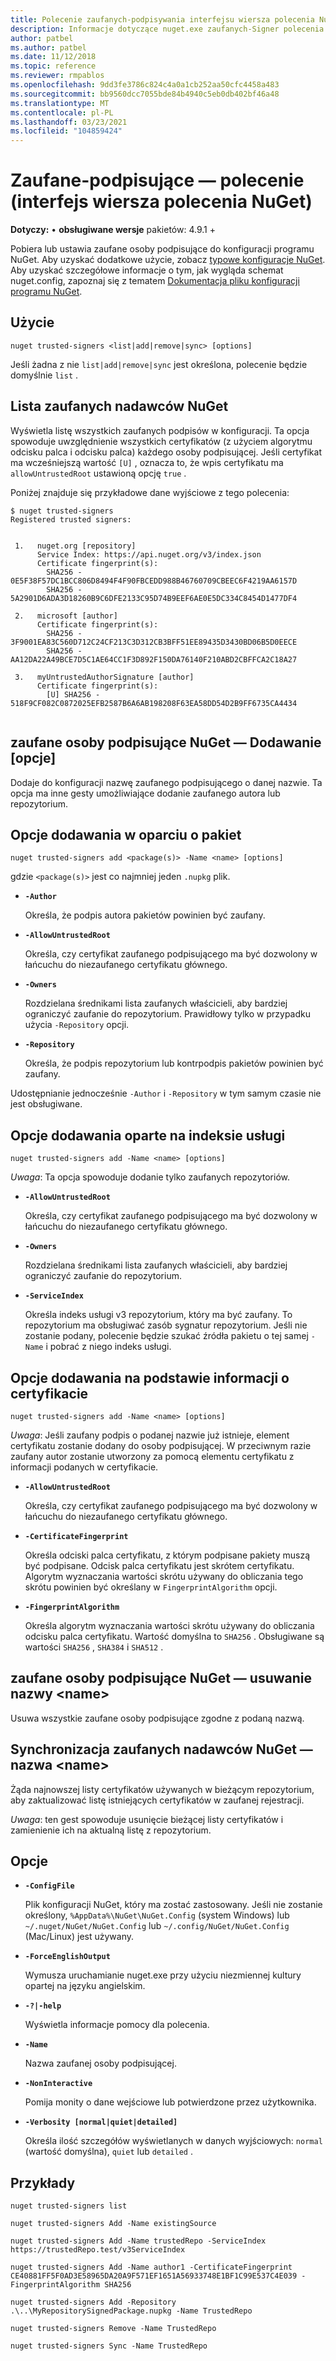 ```yaml
---
title: Polecenie zaufanych-podpisywania interfejsu wiersza polecenia NuGet
description: Informacje dotyczące nuget.exe zaufanych-Signer polecenia
author: patbel
ms.author: patbel
ms.date: 11/12/2018
ms.topic: reference
ms.reviewer: rmpablos
ms.openlocfilehash: 9dd3fe3786c824c4a0a1cb252aa50cfc4458a483
ms.sourcegitcommit: bb9560dcc7055bde84b4940c5eb0db402bf46a48
ms.translationtype: MT
ms.contentlocale: pl-PL
ms.lasthandoff: 03/23/2021
ms.locfileid: "104859424"
---
```

# <a name="trusted-signers-command-nuget-cli"></a>Zaufane-podpisujące — polecenie (interfejs wiersza polecenia NuGet)

**Dotyczy:** &bullet; **obsługiwane wersje** pakietów: 4.9.1 +

Pobiera lub ustawia zaufane osoby podpisujące do konfiguracji programu NuGet. Aby uzyskać dodatkowe użycie, zobacz [typowe konfiguracje NuGet](../../consume-packages/configuring-nuget-behavior.md). Aby uzyskać szczegółowe informacje o tym, jak wygląda schemat nuget.config, zapoznaj się z tematem [Dokumentacja pliku konfiguracji programu NuGet](../nuget-config-file.md).

## <a name="usage"></a>Użycie

```cli
nuget trusted-signers <list|add|remove|sync> [options]
```

Jeśli żadna z nie `list|add|remove|sync` jest określona, polecenie będzie domyślnie `list` .

## <a name="nuget-trusted-signers-list"></a>Lista zaufanych nadawców NuGet

Wyświetla listę wszystkich zaufanych podpisów w konfiguracji. Ta opcja spowoduje uwzględnienie wszystkich certyfikatów (z użyciem algorytmu odcisku palca i odcisku palca) każdego osoby podpisującej. Jeśli certyfikat ma wcześniejszą wartość `[U]` , oznacza to, że wpis certyfikatu ma `allowUntrustedRoot` ustawioną opcję `true` .

Poniżej znajduje się przykładowe dane wyjściowe z tego polecenia:

```cli
$ nuget trusted-signers
Registered trusted signers:


 1.   nuget.org [repository]
      Service Index: https://api.nuget.org/v3/index.json
      Certificate fingerprint(s):
        SHA256 - 0E5F38F57DC1BCC806D8494F4F90FBCEDD988B46760709CBEEC6F4219AA6157D
        SHA256 - 5A2901D6ADA3D18260B9C6DFE2133C95D74B9EEF6AE0E5DC334C8454D1477DF4

 2.   microsoft [author]
      Certificate fingerprint(s):
        SHA256 - 3F9001EA83C560D712C24CF213C3D312CB3BFF51EE89435D3430BD06B5D0EECE
        SHA256 - AA12DA22A49BCE7D5C1AE64CC1F3D892F150DA76140F210ABD2CBFFCA2C18A27

 3.   myUntrustedAuthorSignature [author]
      Certificate fingerprint(s):
        [U] SHA256 - 518F9CF082C0872025EFB2587B6A6AB198208F63EA58DD54D2B9FF6735CA4434
        
```

## <a name="nuget-trusted-signers-add-options"></a>zaufane osoby podpisujące NuGet — Dodawanie [opcje]

Dodaje do konfiguracji nazwę zaufanego podpisującego o danej nazwie. Ta opcja ma inne gesty umożliwiające dodanie zaufanego autora lub repozytorium.

## <a name="options-for-add-based-on-a-package"></a>Opcje dodawania w oparciu o pakiet

```cli
nuget trusted-signers add <package(s)> -Name <name> [options]
```

gdzie `<package(s)>` jest co najmniej jeden `.nupkg` plik.

- **`-Author`**

  Określa, że podpis autora pakietów powinien być zaufany.

- **`-AllowUntrustedRoot`**

  Określa, czy certyfikat zaufanego podpisującego ma być dozwolony w łańcuchu do niezaufanego certyfikatu głównego.

- **`-Owners`**

  Rozdzielana średnikami lista zaufanych właścicieli, aby bardziej ograniczyć zaufanie do repozytorium. Prawidłowy tylko w przypadku użycia `-Repository` opcji.

- **`-Repository`**

  Określa, że podpis repozytorium lub kontrpodpis pakietów powinien być zaufany.

Udostępnianie jednocześnie `-Author` i `-Repository` w tym samym czasie nie jest obsługiwane.

## <a name="options-for-add-based-on-a-service-index"></a>Opcje dodawania oparte na indeksie usługi

```cli
nuget trusted-signers add -Name <name> [options]
```

_Uwaga_: Ta opcja spowoduje dodanie tylko zaufanych repozytoriów. 

- **`-AllowUntrustedRoot`**

  Określa, czy certyfikat zaufanego podpisującego ma być dozwolony w łańcuchu do niezaufanego certyfikatu głównego.

- **`-Owners`**

  Rozdzielana średnikami lista zaufanych właścicieli, aby bardziej ograniczyć zaufanie do repozytorium.

- **`-ServiceIndex`**

  Określa indeks usługi v3 repozytorium, który ma być zaufany. To repozytorium ma obsługiwać zasób sygnatur repozytorium. Jeśli nie zostanie podany, polecenie będzie szukać źródła pakietu o tej samej `-Name` i pobrać z niego indeks usługi.

## <a name="options-for-add-based-on-the-certificate-information"></a>Opcje dodawania na podstawie informacji o certyfikacie

```cli
nuget trusted-signers add -Name <name> [options]
```

_Uwaga_: Jeśli zaufany podpis o podanej nazwie już istnieje, element certyfikatu zostanie dodany do osoby podpisującej. W przeciwnym razie zaufany autor zostanie utworzony za pomocą elementu certyfikatu z informacji podanych w certyfikacie.


- **`-AllowUntrustedRoot`**

  Określa, czy certyfikat zaufanego podpisującego ma być dozwolony w łańcuchu do niezaufanego certyfikatu głównego.

- **`-CertificateFingerprint`**

  Określa odciski palca certyfikatu, z którym podpisane pakiety muszą być podpisane. Odcisk palca certyfikatu jest skrótem certyfikatu. Algorytm wyznaczania wartości skrótu używany do obliczania tego skrótu powinien być określany w `FingerprintAlgorithm` opcji.

- **`-FingerprintAlgorithm`**

  Określa algorytm wyznaczania wartości skrótu używany do obliczania odcisku palca certyfikatu. Wartość domyślna to `SHA256` . Obsługiwane są wartości `SHA256` , `SHA384` i `SHA512` .

## <a name="nuget-trusted-signers-remove--name-name"></a>zaufane osoby podpisujące NuGet — usuwanie nazwy \<name\>

Usuwa wszystkie zaufane osoby podpisujące zgodne z podaną nazwą.

## <a name="nuget-trusted-signers-sync--name-name"></a>Synchronizacja zaufanych nadawców NuGet — nazwa \<name\>

Żąda najnowszej listy certyfikatów używanych w bieżącym repozytorium, aby zaktualizować listę istniejących certyfikatów w zaufanej rejestracji.

_Uwaga_: ten gest spowoduje usunięcie bieżącej listy certyfikatów i zamienienie ich na aktualną listę z repozytorium.

## <a name="options"></a>Opcje

- **`-ConfigFile`**

  Plik konfiguracji NuGet, który ma zostać zastosowany. Jeśli nie zostanie określony, `%AppData%\NuGet\NuGet.Config` (system Windows) lub `~/.nuget/NuGet/NuGet.Config` lub `~/.config/NuGet/NuGet.Config` (Mac/Linux) jest używany.

- **`-ForceEnglishOutput`**

  Wymusza uruchamianie nuget.exe przy użyciu niezmiennej kultury opartej na języku angielskim.

- **`-?|-help`**

  Wyświetla informacje pomocy dla polecenia.

- **`-Name`**

  Nazwa zaufanej osoby podpisującej.

- **`-NonInteractive`**

  Pomija monity o dane wejściowe lub potwierdzone przez użytkownika.

- **`-Verbosity [normal|quiet|detailed]`**

  Określa ilość szczegółów wyświetlanych w danych wyjściowych: `normal` (wartość domyślna), `quiet` lub `detailed` .


## <a name="examples"></a>Przykłady

```cli
nuget trusted-signers list

nuget trusted-signers Add -Name existingSource

nuget trusted-signers Add -Name trustedRepo -ServiceIndex https://trustedRepo.test/v3ServiceIndex

nuget trusted-signers Add -Name author1 -CertificateFingerprint CE40881FF5F0AD3E58965DA20A9F571EF1651A56933748E1BF1C99E537C4E039 -FingerprintAlgorithm SHA256

nuget trusted-signers Add -Repository .\..\MyRepositorySignedPackage.nupkg -Name TrustedRepo

nuget trusted-signers Remove -Name TrustedRepo

nuget trusted-signers Sync -Name TrustedRepo
```
